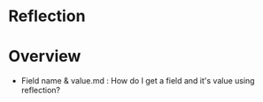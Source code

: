# Reflection
# Overview
- Field name & value.md : How do I get a field and it's value using reflection?

 
